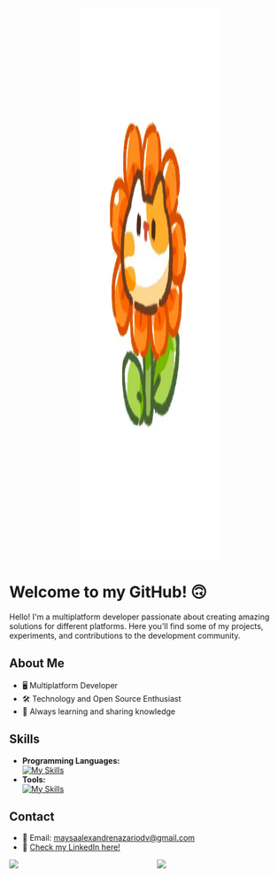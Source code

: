 <div align="center">
  <img src="cat_flower.jpg" style="max-width: 50%; height: 25vh; display: block;">
</div>

 <h1>Welcome to my GitHub! 🙃</h1>

Hello! I'm a multiplatform developer passionate about creating amazing solutions for different platforms. Here you'll find some of my projects, experiments, and contributions to the development community.

## About Me

- 🖥️ Multiplatform Developer
- 🛠️ Technology and Open Source Enthusiast
- 🌱 Always learning and sharing knowledge

## Skills
- **Programming Languages:** <br> [![My Skills](https://skillicons.dev/icons?i=cs,java,js,mysql,php,python,mysql)](https://skillicons.dev)
- **Tools:** <br> [![My Skills](https://skillicons.dev/icons?i=figma,vscode,visualstudio,git,pycharm)](https://skillicons.dev)

## Contact

- 📧 Email: maysaalexandrenazariodv@gmail.com
- 💼 <a href="https://www.linkedin.com/in/maysa-alexandre-nazario-61aa7a272/" target="_blank">Check my LinkedIn here!</a>

<div style="display: flex;">
  <img src="https://github-readme-stats.vercel.app/api?username=maysanazario&show_icons=true&theme=radical" style="width: 48%; margin-right: 5%;">
  <img src="https://github-readme-stats.vercel.app/api/top-langs/?username=maysanazario&layout=compact&theme=radical" style="width: 36%;">
</div>
